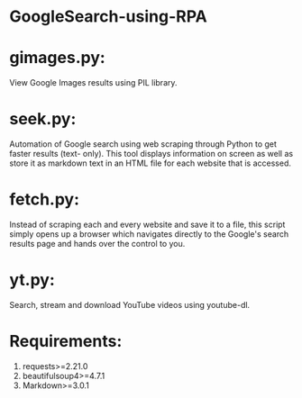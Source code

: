 # GoogleSearch-using-RPA

# gimages.py:

View Google Images results using PIL library.

# seek.py:

Automation of Google search using web scraping through Python to get faster results (text-	only). This tool displays information on screen as well as store it as markdown text in an 	HTML file for each website that is accessed.

# fetch.py:

Instead of scraping each and every website and save it to a  file, this script simply opens up a browser which navigates directly to the Google's search results page and hands over the control to you.

# yt.py:

Search, stream and download YouTube videos using youtube-dl.

# Requirements:

1) requests>=2.21.0
2) beautifulsoup4>=4.7.1
3) Markdown>=3.0.1
